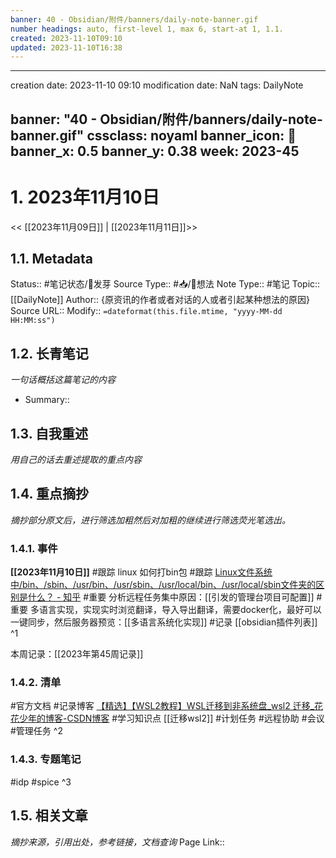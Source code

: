 ```yaml
---
banner: 40 - Obsidian/附件/banners/daily-note-banner.gif
number headings: auto, first-level 1, max 6, start-at 1, 1.1.
created: 2023-11-10T09:10
updated: 2023-11-10T16:38
---
```


---
creation date: 2023-11-10 09:10
modification date: NaN
tags: DailyNote

banner: "40 - Obsidian/附件/banners/daily-note-banner.gif"
cssclass: noyaml
banner_icon: 💌
banner_x: 0.5
banner_y: 0.38
week: 2023-45
---

# 1. 2023年11月10日

<< [[2023年11月09日]] | [[2023年11月11日]]>>

## 1.1. Metadata
Status::    #笔记状态/🌱发芽
Source Type::  #📥/💭想法 
Note Type::  #笔记
Topic:: [[DailyNote]]
Author:: {原资讯的作者或者对话的人或者引起某种想法的原因}
Source URL:: 
Modify:: `=dateformat(this.file.mtime, "yyyy-MM-dd HH:MM:ss")`

## 1.2. 长青笔记
*一句话概括这篇笔记的内容*
* Summary:: 

## 1.3. 自我重述
*用自己的话去重述提取的重点内容*

## 1.4. 重点摘抄
*摘抄部分原文后，进行筛选加粗然后对加粗的继续进行筛选荧光笔选出。*
### 1.4.1. 事件
**[[2023年11月10日]]**
#跟踪 linux 如何打bin包
#跟踪  [Linux文件系统中/bin、/sbin、/usr/bin、/usr/sbin、/usr/local/bin、/usr/local/sbin文件夹的区别是什么？ - 知乎](https://www.zhihu.com/question/21265424/answer/2735929857)
#重要 分析远程任务集中原因：[[引发的管理台项目可配置]]
#重要 多语言实现，实现实时浏览翻译，导入导出翻译，需要docker化，最好可以一键同步，然后服务器预览：[[多语言系统化实现]]
#记录 [[obsidian插件列表]]
^1

本周记录：[[2023年第45周记录]]

### 1.4.2. 清单
#官方文档
#记录博客 [【精选】【WSL2教程】WSL迁移到非系统盘\_wsl2 迁移\_花花少年的博客-CSDN博客](https://blog.csdn.net/m0_37605642/article/details/127812965)
#学习知识点 [[迁移wsl2]]
#计划任务
#远程协助
#会议
#管理任务 
^2

### 1.4.3. 专题笔记
#idp
#spice
^3


## 1.5. 相关文章
*摘抄来源，引用出处，参考链接，文档查询*
Page Link::  
